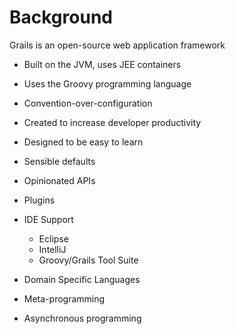 # Background

Grails is an open-source web application framework

* Built on the JVM, uses JEE containers
* Uses the Groovy programming language
* Convention-over-configuration
* Created to increase developer productivity
* Designed to be easy to learn
* Sensible defaults
* Opinionated APIs

* Plugins
* IDE Support
    - Eclipse
    - IntelliJ
    - Groovy/Grails Tool Suite
* Domain Specific Languages
* Meta-programming
* Asynchronous programming
